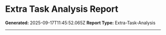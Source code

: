 # Extra Task Analysis Report

**Generated:** 2025-09-17T11:45:52.065Z
**Report Type:** Extra-Task-Analysis

---

